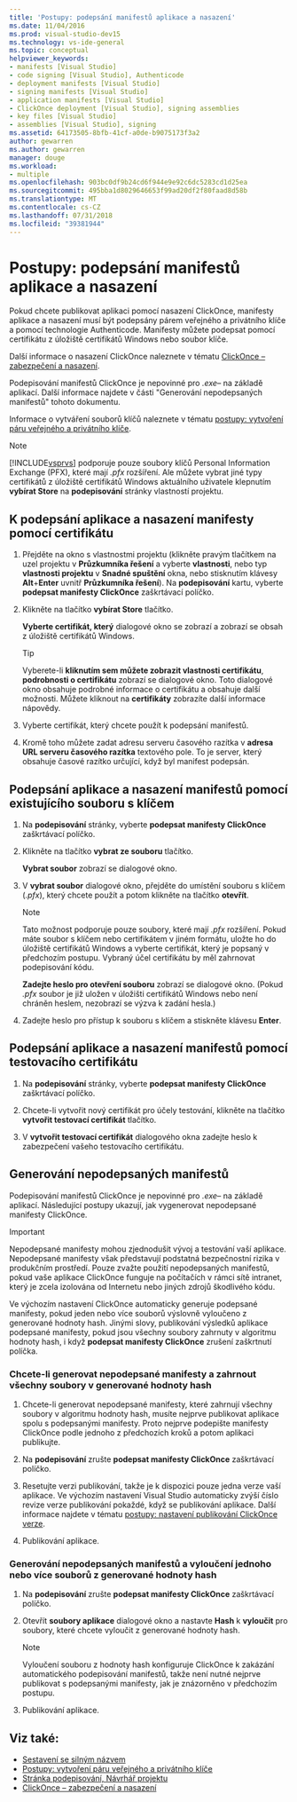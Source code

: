 ```yaml
---
title: 'Postupy: podepsání manifestů aplikace a nasazení'
ms.date: 11/04/2016
ms.prod: visual-studio-dev15
ms.technology: vs-ide-general
ms.topic: conceptual
helpviewer_keywords:
- manifests [Visual Studio]
- code signing [Visual Studio], Authenticode
- deployment manifests [Visual Studio]
- signing manifests [Visual Studio]
- application manifests [Visual Studio]
- ClickOnce deployment [Visual Studio], signing assemblies
- key files [Visual Studio]
- assemblies [Visual Studio], signing
ms.assetid: 64173505-8bfb-41cf-a0de-b9075173f3a2
author: gewarren
ms.author: gewarren
manager: douge
ms.workload:
- multiple
ms.openlocfilehash: 903bc0df9b24cd6f944e9e92c6dc5283cd1d25ea
ms.sourcegitcommit: 495bba1d8029646653f99ad20df2f80faad8d58b
ms.translationtype: MT
ms.contentlocale: cs-CZ
ms.lasthandoff: 07/31/2018
ms.locfileid: "39381944"
---
```

# <a name="how-to-sign-application-and-deployment-manifests"></a>Postupy: podepsání manifestů aplikace a nasazení

Pokud chcete publikovat aplikaci pomocí nasazení ClickOnce, manifesty aplikace a nasazení musí být podepsány párem veřejného a privátního klíče a pomocí technologie Authenticode. Manifesty můžete podepsat pomocí certifikátu z úložiště certifikátů Windows nebo soubor klíče.

 Další informace o nasazení ClickOnce naleznete v tématu [ClickOnce – zabezpečení a nasazení](../deployment/clickonce-security-and-deployment.md).

 Podepisování manifestů ClickOnce je nepovinné pro *.exe*– na základě aplikací. Další informace najdete v části "Generování nepodepsaných manifestů" tohoto dokumentu.

 Informace o vytváření souborů klíčů naleznete v tématu [postupy: vytvoření páru veřejného a privátního klíče](/dotnet/framework/app-domains/how-to-create-a-public-private-key-pair).

> [!NOTE]
> [!INCLUDE[vsprvs](../code-quality/includes/vsprvs_md.md)] podporuje pouze soubory klíčů Personal Information Exchange (PFX), které mají *.pfx* rozšíření. Ale můžete vybrat jiné typy certifikátů z úložiště certifikátů Windows aktuálního uživatele klepnutím **vybírat Store** na **podepisování** stránky vlastností projektu.

## <a name="to-sign-application-and-deployment-manifests-using-a-certificate"></a>K podepsání aplikace a nasazení manifesty pomocí certifikátu

1.  Přejděte na okno s vlastnostmi projektu (klikněte pravým tlačítkem na uzel projektu v **Průzkumníka řešení** a vyberte **vlastnosti**, nebo typ **vlastnosti projektu** v **Snadné spuštění** okna, nebo stisknutím klávesy **Alt**+**Enter** uvnitř **Průzkumníka řešení**). Na **podepisování** kartu, vyberte **podepsat manifesty ClickOnce** zaškrtávací políčko.

2.  Klikněte na tlačítko **vybírat Store** tlačítko.

     **Vyberte certifikát, který** dialogové okno se zobrazí a zobrazí se obsah z úložiště certifikátů Windows.

    > [!TIP]
    > Vyberete-li **kliknutím sem můžete zobrazit vlastnosti certifikátu**, **podrobnosti o certifikátu** zobrazí se dialogové okno. Toto dialogové okno obsahuje podrobné informace o certifikátu a obsahuje další možnosti. Můžete kliknout na **certifikáty** zobrazíte další informace nápovědy.

3.  Vyberte certifikát, který chcete použít k podepsání manifestů.

4.  Kromě toho můžete zadat adresu serveru časového razítka v **adresa URL serveru časového razítka** textového pole. To je server, který obsahuje časové razítko určující, když byl manifest podepsán.

## <a name="to-sign-application-and-deployment-manifests-using-an-existing-key-file"></a>Podepsání aplikace a nasazení manifestů pomocí existujícího souboru s klíčem

1.  Na **podepisování** stránky, vyberte **podepsat manifesty ClickOnce** zaškrtávací políčko.

2.  Klikněte na tlačítko **vybrat ze souboru** tlačítko.

     **Vybrat soubor** zobrazí se dialogové okno.

3.  V **vybrat soubor** dialogové okno, přejděte do umístění souboru s klíčem (*.pfx*), který chcete použít a potom klikněte na tlačítko **otevřít**.

    > [!NOTE]
    > Tato možnost podporuje pouze soubory, které mají *.pfx* rozšíření. Pokud máte soubor s klíčem nebo certifikátem v jiném formátu, uložte ho do úložiště certifikátů Windows a vyberte certifikát, který je popsaný v předchozím postupu. Vybraný účel certifikátu by měl zahrnovat podepisování kódu.

     **Zadejte heslo pro otevření souboru** zobrazí se dialogové okno. (Pokud *.pfx* soubor je již uložen v úložišti certifikátů Windows nebo není chráněn heslem, nezobrazí se výzva k zadání hesla.)

4.  Zadejte heslo pro přístup k souboru s klíčem a stiskněte klávesu **Enter**.

## <a name="to-sign-application-and-deployment-manifests-using-a-test-certificate"></a>Podepsání aplikace a nasazení manifestů pomocí testovacího certifikátu

1.  Na **podepisování** stránky, vyberte **podepsat manifesty ClickOnce** zaškrtávací políčko.

2.  Chcete-li vytvořit nový certifikát pro účely testování, klikněte na tlačítko **vytvořit testovací certifikát** tlačítko.

3.  V **vytvořit testovací certifikát** dialogového okna zadejte heslo k zabezpečení vašeho testovacího certifikátu.

## <a name="generate-unsigned-manifests"></a>Generování nepodepsaných manifestů

Podepisování manifestů ClickOnce je nepovinné pro *.exe*– na základě aplikací. Následující postupy ukazují, jak vygenerovat nepodepsané manifesty ClickOnce.

> [!IMPORTANT]
> Nepodepsané manifesty mohou zjednodušit vývoj a testování vaší aplikace. Nepodepsané manifesty však představují podstatná bezpečnostní rizika v produkčním prostředí. Pouze zvažte použití nepodepsaných manifestů, pokud vaše aplikace ClickOnce funguje na počítačích v rámci sítě intranet, který je zcela izolována od Internetu nebo jiných zdrojů škodlivého kódu.

 Ve výchozím nastavení ClickOnce automaticky generuje podepsané manifesty, pokud jeden nebo více souborů výslovně vyloučeno z generované hodnoty hash. Jinými slovy, publikování výsledků aplikace podepsané manifesty, pokud jsou všechny soubory zahrnuty v algoritmu hodnoty hash, i když **podepsat manifesty ClickOnce** zrušení zaškrtnutí políčka.

### <a name="to-generate-unsigned-manifests-and-include-all-files-in-the-generated-hash"></a>Chcete-li generovat nepodepsané manifesty a zahrnout všechny soubory v generované hodnoty hash

1.  Chcete-li generovat nepodepsané manifesty, které zahrnují všechny soubory v algoritmu hodnoty hash, musíte nejprve publikovat aplikace spolu s podepsanými manifesty. Proto nejprve podepište manifesty ClickOnce podle jednoho z předchozích kroků a potom aplikaci publikujte.

2.  Na **podepisování** zrušte **podepsat manifesty ClickOnce** zaškrtávací políčko.

3.  Resetujte verzi publikování, takže je k dispozici pouze jedna verze vaší aplikace. Ve výchozím nastavení Visual Studio automaticky zvýší číslo revize verze publikování pokaždé, když se publikování aplikace. Další informace najdete v tématu [postupy: nastavení publikování ClickOnce verze](../deployment/how-to-set-the-clickonce-publish-version.md).

4.  Publikování aplikace.

### <a name="to-generate-unsigned-manifests-and-exclude-one-or-more-files-from-the-generated-hash"></a>Generování nepodepsaných manifestů a vyloučení jednoho nebo více souborů z generované hodnoty hash

1.  Na **podepisování** zrušte **podepsat manifesty ClickOnce** zaškrtávací políčko.

2.  Otevřít **soubory aplikace** dialogové okno a nastavte **Hash** k **vyloučit** pro soubory, které chcete vyloučit z generované hodnoty hash.

    > [!NOTE]
    > Vyloučení souboru z hodnoty hash konfiguruje ClickOnce k zakázání automatického podepisování manifestů, takže není nutné nejprve publikovat s podepsanými manifesty, jak je znázorněno v předchozím postupu.

3.  Publikování aplikace.

## <a name="see-also"></a>Viz také:

- [Sestavení se silným názvem](/dotnet/framework/app-domains/strong-named-assemblies)
- [Postupy: vytvoření páru veřejného a privátního klíče](/dotnet/framework/app-domains/how-to-create-a-public-private-key-pair)
- [Stránka podepisování, Návrhář projektu](../ide/reference/signing-page-project-designer.md)
- [ClickOnce – zabezpečení a nasazení](../deployment/clickonce-security-and-deployment.md)
